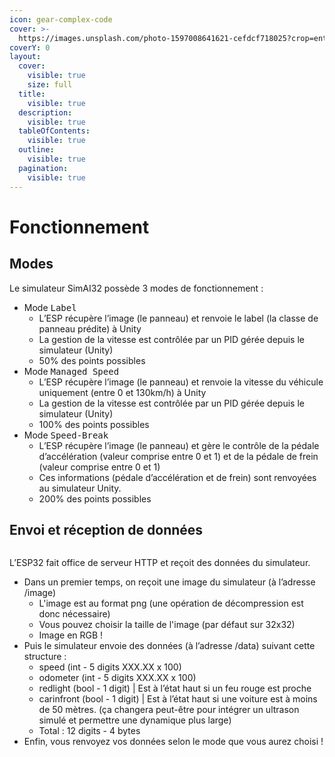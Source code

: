 ```yaml
---
icon: gear-complex-code
cover: >-
  https://images.unsplash.com/photo-1597008641621-cefdcf718025?crop=entropy&cs=srgb&fm=jpg&ixid=M3wxOTcwMjR8MHwxfHNlYXJjaHwzfHxmdW5jdGlvbnxlbnwwfHx8fDE3NDE1NTI4OTV8MA&ixlib=rb-4.0.3&q=85
coverY: 0
layout:
  cover:
    visible: true
    size: full
  title:
    visible: true
  description:
    visible: true
  tableOfContents:
    visible: true
  outline:
    visible: true
  pagination:
    visible: true
---
```


# Fonctionnement

## Modes

Le simulateur SimAI32 possède 3 modes de fonctionnement :

* Mode <kbd>Label</kbd>&#x20;
  * L’ESP récupère l’image (le panneau) et renvoie le label (la classe de panneau prédite) à Unity&#x20;
  * La gestion de la vitesse est contrôlée par un PID gérée depuis le simulateur (Unity)&#x20;
  * 50% des points possibles
* Mode <kbd>Managed Speed</kbd>&#x20;
  * L’ESP récupère l’image (le panneau) et renvoie la vitesse du véhicule uniquement (entre 0 et 130km/h) à Unity
  * &#x20;La gestion de la vitesse est contrôlée par un PID gérée depuis le simulateur (Unity)&#x20;
  * 100% des points possibles&#x20;
* Mode <kbd>Speed-Break</kbd>
  * &#x20;L’ESP récupère l’image (le panneau) et gère le contrôle de la pédale d’accélération (valeur comprise entre 0 et 1) et de la pédale de frein (valeur comprise entre 0 et 1)&#x20;
  * Ces informations (pédale d’accélération et de frein) sont renvoyées au simulateur Unity.
  * 200% des points possibles

## Envoi et réception de données

<figure><img src="../.gitbook/assets/SchémaSimu.png" alt=""><figcaption></figcaption></figure>

L’ESP32 fait office de serveur HTTP et reçoit des données du simulateur.&#x20;

* Dans un premier temps, on reçoit une image du simulateur (à l’adresse /image)
  * L'image est au format png (une opération de décompression est donc nécessaire)
  * Vous pouvez choisir la taille de l'image (par défaut sur 32x32)
  * Image en RGB !
* Puis le simulateur envoie des données (à l’adresse /data) suivant cette structure :&#x20;
  * speed (int - 5 digits XXX.XX x 100)&#x20;
  * odometer (int - 5 digits XXX.XX x 100)&#x20;
  * redlight (bool - 1 digit) | Est à l’état haut si un feu rouge est proche&#x20;
  * carinfront (bool - 1 digit) | Est à l’état haut si une voiture est à moins de 50 mètres. (ça changera peut-être pour intégrer un ultrason simulé et permettre une dynamique plus large)&#x20;
  * Total : 12 digits - 4 bytes
* Enfin, vous renvoyez vos données selon le mode que vous aurez choisi !

